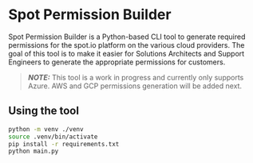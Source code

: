 # Spot Permission Builder

Spot Permission Builder is a Python-based CLI tool to generate required permissions for the spot.io platform on the various cloud providers. The goal of this tool is to make it easier for Solutions Architects and Support Engineers to generate the appropriate permissions for customers.

> **_NOTE:_** This tool is a work in progress and currently only supports Azure. AWS and GCP permissions generation will be added next.

## Using the tool

```bash
python -m venv ./venv
source .venv/bin/activate
pip install -r requirements.txt
python main.py
```
